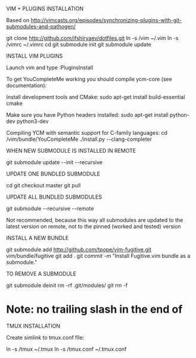 VIM + PLUGINS INSTALLATION

Based on http://vimcasts.org/episodes/synchronizing-plugins-with-git-submodules-and-pathogen/

git clone http://github.com/ifshiryaev/dotfiles.git <path to repo>
ln -s <path to repo>/vim ~/.vim 
ln -s <path to repo>/vimrc ~/.vimrc
cd <path to repo>
git submodule init
git submodule update


INSTALL VIM PLUGINS

Launch vim and type :PluginsInstall

To get YouCompleteMe working you should compile ycm-core (see documentation):

Install development tools and CMake:
sudo apt-get install build-essential cmake

Make sure you have Python headers installed:
sudo apt-get install python-dev python3-dev

Compiling YCM with semantic support for C-family languages:
cd <path to repo>/vim/bundle/YouCompleteMe
./install.py --clang-completer


WHEN NEW SUBMODULE IS INSTALLED IN REMOTE

git submodule update --init --recursive

UPDATE ONE BUNDLED SUBMODULE

cd <path to submodule>
git checkout master
git pull

UPDATE ALL BUNDLED SUBMODULES

git submodule --recursive --remote

Not recommended, because this way all submodules are updated to the latest version on remote, 
not to the pinned (worked and tested) version


INSTALL A NEW BUNDLE

git submodule add http://github.com/tpope/vim-fugitive.git vim/bundle/fugitive
git add .
git commit -m "Install Fugitive.vim bundle as a submodule."


TO REMOVE A SUBMODULE

git submodule deinit <path to submodule>
rm -rf .git/modules/<path to submodule>
git rm -f <path to submodule> 
# Note: no trailing slash in the end of <path to submodule>

TMUX INSTALLATION

Create simlink to tmux.conf file:

ln -s <path to repo>/tmux ~/.tmux
ln -s <path to repo>/tmux.conf ~/.tmux.conf
